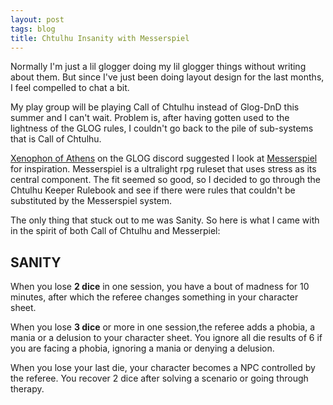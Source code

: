 ```yaml
---
layout: post
tags: blog
title: Chtulhu Insanity with Messerspiel
---
```


Normally I'm just a lil glogger doing my lil glogger things without writing about them. But since I've just been doing layout design for the last months, I feel compelled to chat a bit.

My play group will be playing Call of Chtulhu instead of Glog-DnD this summer and I can't wait. Problem is, after having gotten used to the lightness of the GLOG rules, I couldn't go back to the pile of sub-systems that is Call of Chtulhu. 

[Xenophon of Athens](https://xenophonsramblings.blogspot.com/) on the GLOG discord suggested I look at [Messerspiel](https://ozbrowning.itch.io/messerspiel) for inspiration. Messerspiel is a ultralight rpg ruleset that uses stress as its central component. The fit seemed so good, so I decided to go through the Chtulhu Keeper Rulebook and see if there were rules that couldn't be substituted by the Messerspiel system.

The only thing that stuck out to me was Sanity. So here is what I came with in the spirit of both Call of Chtulhu and Messerpiel:

## SANITY

When you lose **2 dice** in one session, you have a bout of madness for 10 minutes, after which the referee changes something in your character sheet.

When you lose **3 dice** or more in one session,the referee adds a phobia, a mania or a delusion to your character sheet. You ignore all die results of 6 if you are facing a phobia, ignoring a mania or denying a delusion.

When you lose your last die, your character becomes a NPC controlled by the referee. You recover 2 dice after solving a scenario or going through therapy.
